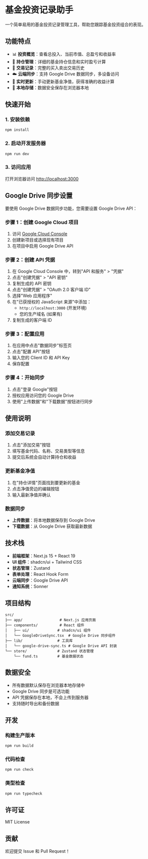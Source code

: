 # 基金投资记录助手

一个简单易用的基金投资记录管理工具，帮助您跟踪基金投资组合的表现。

## 功能特点

- 📊 **投资概览**：查看总投入、当前市值、总盈亏和收益率
- 💼 **持仓管理**：详细的基金持仓信息和实时盈亏计算
- 📝 **交易记录**：完整的买入卖出交易历史
- ☁️ **云端同步**：支持 Google Drive 数据同步，多设备访问
- 🔄 **实时更新**：手动更新基金净值，获得准确的收益计算
- 💾 **本地存储**：数据安全保存在浏览器本地

## 快速开始

### 1. 安装依赖

```bash
npm install
```

### 2. 启动开发服务器

```bash
npm run dev
```

### 3. 访问应用

打开浏览器访问 [http://localhost:3000](http://localhost:3000)

## Google Drive 同步设置

要使用 Google Drive 数据同步功能，您需要设置 Google Drive API：

### 步骤 1：创建 Google Cloud 项目

1. 访问 [Google Cloud Console](https://console.cloud.google.com/)
2. 创建新项目或选择现有项目
3. 在项目中启用 Google Drive API

### 步骤 2：创建 API 凭据

1. 在 Google Cloud Console 中，转到"API 和服务" > "凭据"
2. 点击"创建凭据" > "API 密钥"
3. 复制生成的 API 密钥
4. 点击"创建凭据" > "OAuth 2.0 客户端 ID"
5. 选择"Web 应用程序"
6. 在"已获授权的 JavaScript 来源"中添加：
   - `http://localhost:3000` (开发环境)
   - 您的生产域名 (如果有)
7. 复制生成的客户端 ID

### 步骤 3：配置应用

1. 在应用中点击"数据同步"标签页
2. 点击"配置 API"按钮
3. 输入您的 Client ID 和 API Key
4. 保存配置

### 步骤 4：开始同步

1. 点击"登录 Google"按钮
2. 授权应用访问您的 Google Drive
3. 使用"上传数据"和"下载数据"按钮进行同步

## 使用说明

### 添加交易记录

1. 点击"添加交易"按钮
2. 填写基金代码、名称、交易类型等信息
3. 提交后系统会自动计算持仓和收益

### 更新基金净值

1. 在"持仓详情"页面找到要更新的基金
2. 点击净值旁边的编辑按钮
3. 输入最新净值并确认

### 数据同步

- **上传数据**：将本地数据保存到 Google Drive
- **下载数据**：从 Google Drive 获取最新数据

## 技术栈

- **前端框架**：Next.js 15 + React 19
- **UI 组件**：shadcn/ui + Tailwind CSS
- **状态管理**：Zustand
- **表单处理**：React Hook Form
- **云端同步**：Google Drive API
- **通知系统**：Sonner

## 项目结构

```
src/
├── app/                 # Next.js 应用页面
├── components/          # React 组件
│   ├── ui/             # shadcn/ui 组件
│   └── GoogleDriveSync.tsx  # Google Drive 同步组件
├── lib/                # 工具库
│   └── google-drive-sync.ts # Google Drive API 封装
└── store/              # Zustand 状态管理
    └── fund.ts         # 基金数据状态
```

## 数据安全

- 所有数据默认保存在浏览器本地存储中
- Google Drive 同步是可选功能
- API 凭据保存在本地，不会上传到服务器
- 支持随时导出和备份数据

## 开发

### 构建生产版本

```bash
npm run build
```

### 代码检查

```bash
npm run check
```

### 类型检查

```bash
npm run typecheck
```

## 许可证

MIT License

## 贡献

欢迎提交 Issue 和 Pull Request！